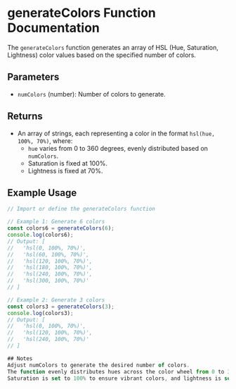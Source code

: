 # generateColors Function Documentation

The `generateColors` function generates an array of HSL (Hue, Saturation, Lightness) color values based on the specified number of colors.

## Parameters

- `numColors` (number): Number of colors to generate.

## Returns

- An array of strings, each representing a color in the format `hsl(hue, 100%, 70%)`, where:
  - `hue` varies from 0 to 360 degrees, evenly distributed based on `numColors`.
  - Saturation is fixed at 100%.
  - Lightness is fixed at 70%.

## Example Usage

```javascript
// Import or define the generateColors function

// Example 1: Generate 6 colors
const colors6 = generateColors(6);
console.log(colors6);
// Output: [
//   'hsl(0, 100%, 70%)',
//   'hsl(60, 100%, 70%)',
//   'hsl(120, 100%, 70%)',
//   'hsl(180, 100%, 70%)',
//   'hsl(240, 100%, 70%)',
//   'hsl(300, 100%, 70%)'
// ]

// Example 2: Generate 3 colors
const colors3 = generateColors(3);
console.log(colors3);
// Output: [
//   'hsl(0, 100%, 70%)',
//   'hsl(120, 100%, 70%)',
//   'hsl(240, 100%, 70%)'
// ]

## Notes
Adjust numColors to generate the desired number of colors.
The function evenly distributes hues across the color wheel from 0 to 360 degrees.
Saturation is set to 100% to ensure vibrant colors, and lightness is set to 70% for a balanced appearance.
